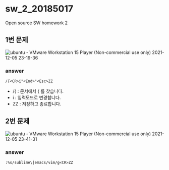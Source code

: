 # sw_2_20185017
Open source SW homework 2

## 1번 문제
![ubuntu - VMware Workstation 15 Player (Non-commercial use only) 2021-12-05 23-19-36](https://user-images.githubusercontent.com/77059736/144750623-bb5dd5aa-aaf1-4974-b3a0-754ad3832173.gif)

### answer
`/{<CR>i"<End>"<Esc>ZZ`
+ /{ : 문서에서 { 를 찾습니다.
+ i : 입력모드로 변경합니다.
+ ZZ : 저장하고 종료합니다.

## 2번 문제
![ubuntu - VMware Workstation 15 Player (Non-commercial use only) 2021-12-05 23-41-31](https://user-images.githubusercontent.com/77059736/144751601-1f61b032-d29f-4826-a653-c155f8389e09.gif)


### answer
`:%s/sublime\|emacs/vim/g<CR>ZZ`


